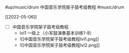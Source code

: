 #up/music/drum 中国音乐学院架子鼓考级教程
#music/drum 

[[2022-05-06]]

- [ ] 中国音乐学院架子鼓考级教程
	- lvl1 一级上（小军鼓演奏基本训练1-8）
	- ![[中国音乐学院架子鼓考级教程lvl1.png]]
	- ![[中国音乐学院架子鼓考级教程lvl2.png]]